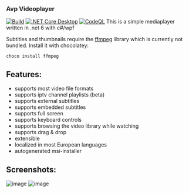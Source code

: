 ### Avp Videoplayer
[![Build](https://github.com/gdoct/AvpVideoPlayer/actions/workflows/dotnet.yml/badge.svg)](https://github.com/gdoct/AvpVideoPlayer/actions/workflows/dotnet.yml)
[![.NET Core Desktop](https://github.com/gdoct/AvpVideoPlayer/actions/workflows/dotnet-desktop.yml/badge.svg)](https://github.com/gdoct/AvpVideoPlayer/actions/workflows/dotnet-desktop.yml)
[![CodeQL](https://github.com/gdoct/AvpVideoPlayer/actions/workflows/codeql-analysis.yml/badge.svg)](https://github.com/gdoct/AvpVideoPlayer/actions/workflows/codeql-analysis.yml)
This is a simple mediaplayer written in .net 6 with c#/wpf

Subtitles and thumbnails require the [ffmpeg](https://ffmpeg.org) library which is currently not bundled. Install it with chocolatey:

`choco install ffmpeg`

## Features: 
* supports most video file formats
* supports iptv channel playlists (beta)
* supports external subtitles
* supports embedded subtitles
* supports full screen
* supports keyboard controls
* supports browsing the video library while watching
* supports drag & drop
* extensible
* localized in most European languages
* autogenerated msi-installer

## Screenshots:
![image](https://user-images.githubusercontent.com/11509384/149598556-84c536b8-62c3-46b2-8d3f-14471b9f4ad8.png)
![image](https://user-images.githubusercontent.com/11509384/149601618-b0e1d027-f67a-49f1-9c30-2d46ebf74d9c.png)
